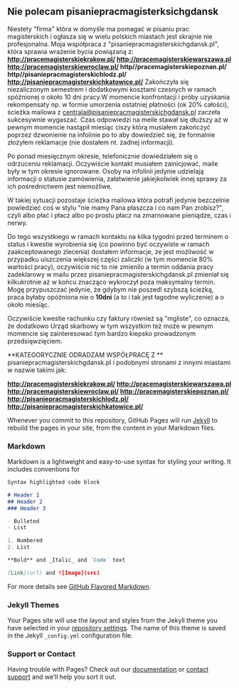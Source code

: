 ## Nie polecam pisaniepracmagisterksichgdansk

Niestety "firma" która w domyśle ma pomagać w pisaniu prac magisterskich i ogłasza się w  wielu polskich miastach jest skrajnie nie profesjonalna. Moja współpraca z "pisaniepracmagisterskichgdansk.pl",
która sprawia wrażenie bycia powiązaną z:
**http://pracemagisterskiekrakow.pl/
http://pracemagisterskiewarszawa.pl
http://pracemagisterskiewroclaw.pl/
http//pracemagisterskiepoznan.pl/
http//pisaniepracmagisterskichlodz.pl/
http://pisaniepracmagisterskichkatowice.pl/**
Zakończyła się niezaliczonym semestrem i dodatkowymi kosztami czesnych w ramach spóźnionej o około 10 dni pracy.W momencie konfrontacji i próby uzyskania rekompensaty np. w formie umorzenia ostatniej płatności (ok 20% całości), ścieżka mailowa z centrala@pisaniepracmagisterskichgdansk.pl zaczeła sukcesywnie wygaszać. Czas odpowiedzi na meile stawał się dłuższy aż w pewnym momencie nastąpił miesiąc ciszy którą musiałem zakończyć poprzez dzwonienie na infolinie po to aby dowiedzieć się, że formalnie złożyłem reklamacje (nie dostałem nt. żadnej informacji).

Po ponad miesięcznym okresie, telefonicznie dowiedziałem się o odrzuceniu reklamacji. Oczywiście kontakt musiałem zainicjować, maile były w tym okresie ignorowane. Osoby na infolinii jedynie udzielają informacji o statusie zamówienia, załatwienie jakiejkolwiek innej sprawy za ich pośrednictwem jest niemożliwe.

W takiej sytuacji pozostaje ścieżka mailowa która potrafi jedynie bezczelnie powiedzieć coś w stylu "nie mamy Pana płaszcza i co nam Pan zrobisz?", czyli albo płać i płacz albo po prostu płacz na zmarnowane pieniądze, czas i nerwy.

Do tego wszystkiego w ramach kontaktu na kilka tygodni przed terminem o status i kwestie wyrobienia się (co powinno być oczywiste w ramach zaakceptowanego zlecenia) dostałem informacje, że jest możliwość w przypadku uiszczenia większej części zaliczki (w tym momencie 80% wartości pracy), oczywiście nic to nie zmienilo a termin oddania pracy zadeklarowy w mailu przez  pisaniepracmagisterskichgdansk.pl zmieniał się kilkukrotnie aż w końcu znacząco wykroczył poza maksymalny termin. Mogę przypuszczać jedynie, że gdybym nie poszedl szybszą ścieżką, praca byłaby opóźniona nie o <strong>10dni </strong>(a to i tak jest łagodne wyliczenie) a o około miesiąc.

Oczywiście kwestie rachunku czy faktury również są "mgliste", co oznacza, że dodatkowo Urząd skarbowy w tym wszystkim też może w pewnym momencie się zainteresować tym bardzo kiepsko prowadzonym przedsięwzięciem.

**KATEGORYCZNIE ODRADZAM WSPÓŁPRACĘ Z ** pisaniepracmagisterskichgdansk.pl i podobnymi stronami z innymi miastami w nazwie takimi jak:

**http://pracemagisterskiekrakow.pl/
http://pracemagisterskiewarszawa.pl
http://pracemagisterskiewroclaw.pl/
http://pracemagisterskiepoznan.pl/
http://pisaniepracmagisterskichlodz.pl/
http://pisaniepracmagisterskichkatowice.pl/**

Whenever you commit to this repository, GitHub Pages will run [Jekyll](https://jekyllrb.com/) to rebuild the pages in your site, from the content in your Markdown files.

### Markdown

Markdown is a lightweight and easy-to-use syntax for styling your writing. It includes conventions for

```markdown
Syntax highlighted code block

# Header 1
## Header 2
### Header 3

- Bulleted
- List

1. Numbered
2. List

**Bold** and _Italic_ and `Code` text

[Link](url) and ![Image](src)
```

For more details see [GitHub Flavored Markdown](https://guides.github.com/features/mastering-markdown/).

### Jekyll Themes

Your Pages site will use the layout and styles from the Jekyll theme you have selected in your [repository settings](https://github.com/pisaniepracmagisterskich/pisaniepracmagisterskich/settings/pages). The name of this theme is saved in the Jekyll `_config.yml` configuration file.

### Support or Contact

Having trouble with Pages? Check out our [documentation](https://docs.github.com/categories/github-pages-basics/) or [contact support](https://support.github.com/contact) and we’ll help you sort it out.
